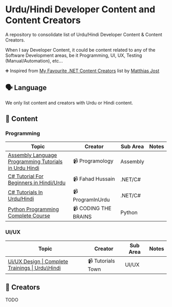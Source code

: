 # Urdu/Hindi Developer Content and Content Creators

A repository to consolidate list of Urdu/Hindi Developer Content & Content Creators.

When I say Developer Content, it could be content related to any of the Software Development areas, be it Programming, UI, UX, Testing (Manual/Automation), etc...

:heavy_plus_sign: Inspired from [My Favourite .NET Content Creators](https://github.com/matthiasjost/dotnet-content-creators)  list by [Matthias Jost](https://github.com/matthiasjost)

## 🗣️ Language
We only list content and creators with Urdu or Hindi content.

## :notebook_with_decorative_cover: Content

### Programming

| Topic         | Creator     | Sub Area | Notes |
|--------------|-----------|------------|------------|
| [Assembly Language Programming Tutorials in Urdu Hindi](https://www.youtube.com/playlist?list=PLR2FqYUVaFJpHPw1ExSVJZFNlXzJYGAT1) | :video_camera: Programology      | Assembly |         |
| [C# Tutorial For Beginners in Hindi/Urdu](https://www.youtube.com/playlist?list=PLtCBuHKmdxOfLseCtdZg1a3XBsDFbRVfd) | :video_camera: Fahad Hussain      | .NET/C# |         |
| [C# Tutorials In Urdu/Hindi](https://www.youtube.com/playlist?list=PLUyYwyJA_WfQd5zeCU890TDFQAqboekyc) | :video_camera: ProgramInUrdu      | .NET/C# |         |
| [Python Programming Complete Course](https://www.youtube.com/playlist?list=PLva9wMNinRL4hgVa1gm_ExrmN3guzzZuR) | :video_camera: CODING THE BRAINS      | Python |         |

### UI/UX

| Topic         | Creator     | Sub Area | Notes |
|--------------|-----------|------------|------------|
| [Ui/UX Design \| Complete Trainings \| Urdu\Hindi](https://www.youtube.com/playlist?list=PLspW40rZgNemcESvd7g9mz8gldTKTLy-d) | :video_camera: Tutorials Town | UI/UX |         |

## :angel: Creators

TODO
